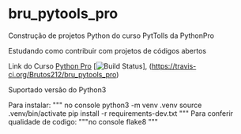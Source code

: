 # bru_pytools_pro
Construção de projetos Python do curso PytTolls da PythonPro

Estudando como contribuir com projetos  de códigos abertos

Link do Curso [Python Pro](https://www.python.pro.br/)
[![Build Status](https://travis-ci.org/Brutos212/bru_pytools_pro.svg?branch=main)],
(https://travis-ci.org/Brutos212/bru_pytools_pro)



Suportado versão do Python3

Para instalar:
""" no console
python3 -m venv .venv
source .venv/bin/activate
pip install -r requirements-dev.txt
"""
Para conferir qualidade de codigo:
"""no console
flake8
"""
